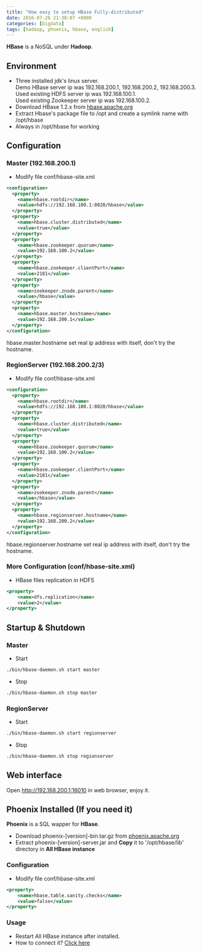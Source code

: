 ```yaml
---
title: "How easy to setup HBase Fully-distributed"
date: 2016-07-26 21:38:07 +0800
categories: [bigdata]
tags: [hadoop, phoenix, hbase, english]
---
```


**HBase** is a NoSQL under **Hadoop**.

## Environment

* Three installed jdk's linux server.  
  Demo HBase server ip was 192.168.200.1, 192.168.200.2, 192.168.200.3.  
  Used existing HDFS server ip was 192.168.100.1.  
  Used existing Zookeeper server ip was 192.168.100.2.  
* Download HBase 1.2.x from [hbase.apache.org](http://hbase.apache.org/)
* Extract Hbase's package file to /opt and create a symlink name with /opt/hbase
* Always in /opt/hbase for working

## Configuration

### Master (192.168.200.1)

* Modify file conf/hbase-site.xml

``` xml
<configuration>
  <property>
    <name>hbase.rootdir</name>
    <value>hdfs://192.168.100.1:8020/hbase</value>
  </property>
  <property>
    <name>hbase.cluster.distributed</name>
    <value>true</value>
  </property>
  <property>
    <name>hbase.zookeeper.quorum</name>
    <value>192.168.100.2</value>
  </property>
  <property>
    <name>hbase.zookeeper.clientPort</name>
    <value>2181</value>
  </property>
  <property>
    <name>zookeeper.znode.parent</name>
    <value>/hbase</value>
  </property>
  <property>
    <name>hbase.master.hostname</name>
    <value>192.168.200.1</value>
  </property>
</configuration>
```

hbase.master.hostname set real ip address with itself, don't try the hostname.

### RegionServer (192.168.200.2/3)

* Modify file conf/hbase-site.xml

``` xml
<configuration>
  <property>
    <name>hbase.rootdir</name>
    <value>hdfs://192.168.100.1:8020/hbase</value>
  </property>
  <property>
    <name>hbase.cluster.distributed</name>
    <value>true</value>
  </property>
  <property>
    <name>hbase.zookeeper.quorum</name>
    <value>192.168.100.2</value>
  </property>
  <property>
    <name>hbase.zookeeper.clientPort</name>
    <value>2181</value>
  </property>
  <property>
    <name>zookeeper.znode.parent</name>
    <value>/hbase</value>
  </property>
  <property>
    <name>hbase.regionserver.hostname</name>
    <value>192.168.200.2</value>
  </property>
</configuration>
```

hbase.regionserver.hostname set real ip address with itself, don't try the hostname.

### More Configuration (conf/hbase-site.xml)

* HBase files replication in HDFS

``` xml
<property>
    <name>dfs.replication</name>
    <value>2</value>
</property>
```

## Startup & Shutdown

### Master

* Start

``` bash
./bin/hbase-daemon.sh start master
```

* Stop

``` bash
./bin/hbase-daemon.sh stop master
```

### RegionServer

* Start

``` bash
./bin/hbase-daemon.sh start regionserver
```

* Stop

``` bash
./bin/hbase-daemon.sh stop regionserver
```

## Web interface

Open http://192.168.200.1:16010 in web browser, enjoy it.

## Phoenix Installed (If you need it)

**Phoenix** is a SQL wapper for **HBase**.

* Download phoenix-[version]-bin.tar.gz from [phoenix.apache.org](https://phoenix.apache.org/download.html)
* Extract phoenix-[version]-server.jar and **Copy** it to '/opt/hbase/lib' directory in **All HBase instance**

### Configuration

* Modify file conf/hbase-site.xml

``` xml
<property>
    <name>hbase.table.sanity.checks</name>
    <value>false</value>
</property>
```

### Usage

* Restart All HBase instance after installed.
* How to connect it? [Click here](http://phoenix.apache.org/Phoenix-in-15-minutes-or-less.html)
